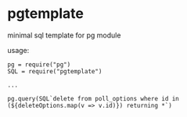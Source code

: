 # pgtemplate

minimal sql template for pg module



usage:
```
pg = require("pg")
SQL = require("pgtemplate")

...

pg.query(SQL`delete from poll_options where id in (${deleteOptions.map(v => v.id)}) returning *`)

```